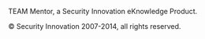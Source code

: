 TEAM Mentor, a Security Innovation eKnowledge Product.

© Security Innovation 2007-2014, all rights reserved.